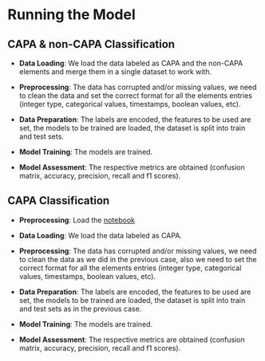 
# Running the Model

## CAPA & non-CAPA Classification 

* **Data Loading**: We load the data labeled as CAPA and the non-CAPA elements and merge them in a single dataset to work with. 

* **Preprocessing**: The data has corrupted and/or missing values, we need to clean the data and set the correct format for all the elements entries (integer type, categorical values, timestamps, boolean values, etc).

* **Data Preparation**: The labels are encoded, the features to be used are set, the models to be trained are loaded, the dataset is split into train and test sets.

* **Model Training**: The models are trained. 

* **Model Assessment**: The respective metrics are obtained (confusion matrix, accuracy, precision, recall and f1 scores).

## CAPA Classification 

* **Preprocessing**: Load the [notebook]([https://www.genome.gov/](https://colab.research.google.com/drive/11imVJi9-O7OFrX1yJutDH3Brlkr5MOFC?usp=sharing))

* **Data Loading**: We load the data labeled as CAPA. 

* **Preprocessing**: The data has corrupted and/or missing values, we need to clean the data as we did in the previous case, also we need to set the correct format for all the elements entries (integer type, categorical values, timestamps, boolean values, etc).

* **Data Preparation**: The labels are encoded, the features to be used are set, the models to be trained are loaded, the dataset is split into train and test sets as in the previous case.

* **Model Training**: The models are trained. 

* **Model Assessment**: The respective metrics are obtained (confusion matrix, accuracy, precision, recall and f1 scores).

